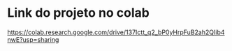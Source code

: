 # Link do projeto no colab
https://colab.research.google.com/drive/137Ictt_q2_bP0yHrpFuB2ah2QIib4nwE?usp=sharing
